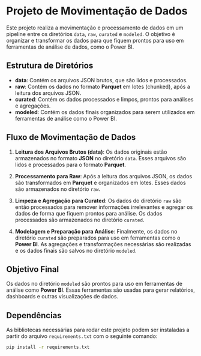 # Projeto de Movimentação de Dados

Este projeto realiza a movimentação e processamento de dados em um pipeline entre os diretórios `data`, `raw`, `curated` e `modeled`. O objetivo é organizar e transformar os dados para que fiquem prontos para uso em ferramentas de análise de dados, como o Power BI.

## Estrutura de Diretórios

- **data**: Contém os arquivos JSON brutos, que são lidos e processados.
- **raw**: Contém os dados no formato **Parquet** em lotes (chunked), após a leitura dos arquivos JSON.
- **curated**: Contém os dados processados e limpos, prontos para análises e agregações.
- **modeled**: Contém os dados finais organizados para serem utilizados em ferramentas de análise como o Power BI.

## Fluxo de Movimentação de Dados

1. **Leitura dos Arquivos Brutos (data)**:
   Os dados originais estão armazenados no formato **JSON** no diretório `data`. Esses arquivos são lidos e processados para o formato **Parquet**.

2. **Processamento para Raw**:
   Após a leitura dos arquivos JSON, os dados são transformados em **Parquet** e organizados em lotes. Esses dados são armazenados no diretório `raw`.

3. **Limpeza e Agregação para Curated**:
   Os dados do diretório `raw` são então processados para remover informações irrelevantes e agregar os dados de forma que fiquem prontos para análise. Os dados processados são armazenados no diretório `curated`.

4. **Modelagem e Preparação para Análise**:
   Finalmente, os dados no diretório `curated` são preparados para uso em ferramentas como o **Power BI**. As agregações e transformações necessárias são realizadas e os dados finais são salvos no diretório `modeled`.

## Objetivo Final

Os dados no diretório `modeled` são prontos para uso em ferramentas de análise como **Power BI**. Essas ferramentas são usadas para gerar relatórios, dashboards e outras visualizações de dados.

## Dependências

As bibliotecas necessárias para rodar este projeto podem ser instaladas a partir do arquivo `requirements.txt` com o seguinte comando:

```bash
pip install -r requirements.txt
